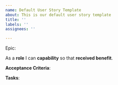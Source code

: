 ```yaml
---
name: Default User Story Template
about: This is our default user story template
title: ''
labels: ''
assignees: ''

---
```


Epic: <Epic>

As a **role** I can **capability** so that **received benefit**. 

**Acceptance Criteria**:

**Tasks**:
